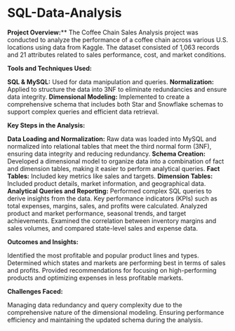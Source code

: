 # SQL-Data-Analysis

**Project Overview:****
The Coffee Chain Sales Analysis project was conducted to analyze the performance of a coffee chain across various U.S. locations using data from Kaggle. The dataset consisted of 1,063 records and 21 attributes related to sales performance, cost, and market conditions.

**Tools and Techniques Used:**

**SQL & MySQL:** Used for data manipulation and queries.
**Normalization:** Applied to structure the data into 3NF to eliminate redundancies and ensure data integrity.
**Dimensional Modeling:** Implemented to create a comprehensive schema that includes both Star and Snowflake schemas to support complex queries and efficient data retrieval.

**Key Steps in the Analysis:**

**Data Loading and Normalization:** Raw data was loaded into MySQL and normalized into relational tables that meet the third normal form (3NF), ensuring data integrity and reducing redundancy.
**Schema Creation:** Developed a dimensional model to organize data into a combination of fact and dimension tables, making it easier to perform analytical queries.
**Fact Tables:** Included key metrics like sales and targets.
**Dimension Tables:** Included product details, market information, and geographical data.
**Analytical Queries and Reporting:** 
Performed complex SQL queries to derive insights from the data. Key performance indicators (KPIs) such as total expenses, margins, sales, and profits were calculated.
Analyzed product and market performance, seasonal trends, and target achievements.
Examined the correlation between inventory margins and sales volumes, and compared state-level sales and expense data.

**Outcomes and Insights:**

Identified the most profitable and popular product lines and types.
Determined which states and markets are performing best in terms of sales and profits.
Provided recommendations for focusing on high-performing products and optimizing expenses in less profitable markets.

**Challenges Faced:**

Managing data redundancy and query complexity due to the comprehensive nature of the dimensional modeling.
Ensuring performance efficiency and maintaining the updated schema during the analysis.


